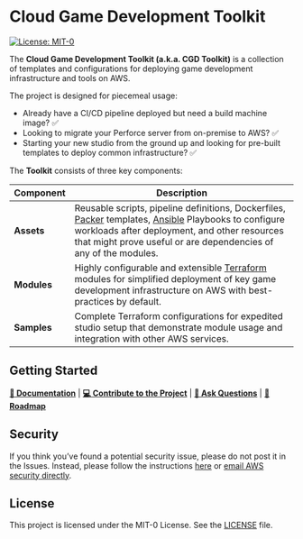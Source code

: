 # Cloud Game Development Toolkit

[![License: MIT-0](https://img.shields.io/badge/License-MIT-0)](LICENSE)

The **Cloud Game Development Toolkit (a.k.a. CGD Toolkit)** is a collection of templates and configurations for deploying game development infrastructure and tools on AWS. 

The project is designed for piecemeal usage:

- Already have a CI/CD pipeline deployed but need a build machine image? :white_check_mark:
- Looking to migrate your Perforce server from on-premise to AWS? :white_check_mark:
- Starting your new studio from the ground up and looking for pre-built templates to deploy common infrastructure? :white_check_mark:

The **Toolkit** consists of three key components:

| Component | Description
|-|-|
|**Assets**| Reusable scripts, pipeline definitions, Dockerfiles, [Packer](https://www.packer.io/) templates, [Ansible](https://github.com/ansible/ansible) Playbooks to configure workloads after deployment, and other resources that might prove useful or are dependencies of any of the modules.
|**Modules**| Highly configurable and extensible [Terraform](https://www.terraform.io/) modules for simplified deployment of key game development infrastructure on AWS with best-practices by default.
|**Samples**| Complete Terraform configurations for expedited studio setup that demonstrate module usage and integration with other AWS services.

## Getting Started

**[📖 Documentation](https://aws-games.github.io/cloud-game-development-toolkit/latest/)**  |  **[💻 Contribute to the Project](https://aws-games.github.io/cloud-game-development-toolkit/contributing/)**  |  **[💬 Ask Questions](https://github.com/aws-games/cloud-game-development-toolkit/discussions/)**  |  **[🚧 Roadmap](https://github.com/orgs/aws-games/projects/1/views/1)**

## Security

If you think you’ve found a potential security issue, please do not post it in the Issues.  Instead, please follow the instructions [here](https://aws.amazon.com/security/vulnerability-reporting/) or [email AWS security directly](mailto:aws-security@amazon.com).

## License

This project is licensed under the MIT-0 License. See the [LICENSE](LICENSE) file.
